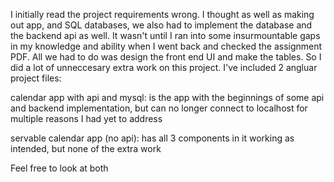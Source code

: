 I initially read the project requirements wrong. I thought as well as making out app, and SQL databases, we also had to implement the database and the backend api as well. 
It wasn't until I ran into some insurmountable gaps in my knowledge and ability when I went back and checked the assignment PDF. 
All we had to do was design the front end UI and make the tables. So I did a lot of unneccesary extra work on this project.
I've included 2 angluar project files:

calendar app with api and mysql: is the app with the beginnings of some api and backend implementation, but can no longer connect to localhost for multiple reasons I had yet to address

servable calendar app (no api): has all 3 components in it working as intended, but none of the extra work

Feel free to look at both
